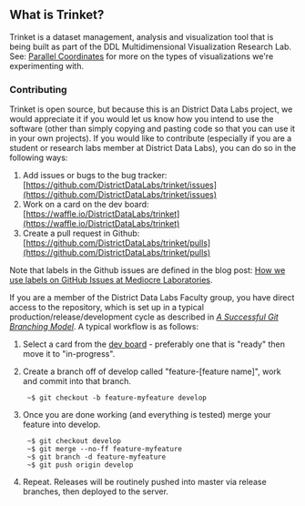 ## What is Trinket?

Trinket is a dataset management, analysis and visualization tool that is being built as part of the DDL Multidimensional Visualization Research Lab. See: [Parallel Coordinates](http://homes.cs.washington.edu/~jheer//files/zoo/ex/stats/parallel.html) for more on the types of visualizations we're experimenting with.

### Contributing

Trinket is open source, but because this is an District Data Labs project, we would appreciate it if you would let us know how you intend to use the software (other than simply copying and pasting code so that you can use it in your own projects). If you would like to contribute (especially if you are a student or research labs member at District Data Labs), you can do so in the following ways:

1. Add issues or bugs to the bug tracker: [https://github.com/DistrictDataLabs/trinket/issues](https://github.com/DistrictDataLabs/trinket/issues)
2. Work on a card on the dev board: [https://waffle.io/DistrictDataLabs/trinket](https://waffle.io/DistrictDataLabs/trinket)
3. Create a pull request in Github: [https://github.com/DistrictDataLabs/trinket/pulls](https://github.com/DistrictDataLabs/trinket/pulls)

Note that labels in the Github issues are defined in the blog post: [How we use labels on GitHub Issues at Mediocre Laboratories](https://mediocre.com/forum/topics/how-we-use-labels-on-github-issues-at-mediocre-laboratories).

If you are a member of the District Data Labs Faculty group, you have direct access to the repository, which is set up in a typical production/release/development cycle as described in _[A Successful Git Branching Model](http://nvie.com/posts/a-successful-git-branching-model/)_. A typical workflow is as follows:

1. Select a card from the [dev board](https://waffle.io/DistrictDataLabs/trinket) - preferably one that is "ready" then move it to "in-progress".

2. Create a branch off of develop called "feature-[feature name]", work and commit into that branch.

        ~$ git checkout -b feature-myfeature develop

3. Once you are done working (and everything is tested) merge your feature into develop.

        ~$ git checkout develop
        ~$ git merge --no-ff feature-myfeature
        ~$ git branch -d feature-myfeature
        ~$ git push origin develop

4. Repeat. Releases will be routinely pushed into master via release branches, then deployed to the server.
